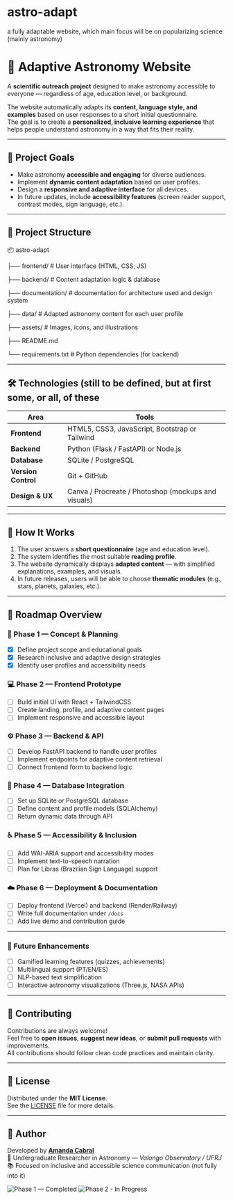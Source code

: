 # astro-adapt
a fully adaptable website, which main focus will be on popularizing science (mainly astronomy)

# 🌌 Adaptive Astronomy Website

A **scientific outreach project** designed to make astronomy accessible to everyone — regardless of age, education level, or background.  

The website automatically adapts its **content, language style, and examples** based on user responses to a short initial questionnaire.  
The goal is to create a **personalized, inclusive learning experience** that helps people understand astronomy in a way that fits their reality.

---

## 🚀 Project Goals

- Make astronomy **accessible and engaging** for diverse audiences.  
- Implement **dynamic content adaptation** based on user profiles.  
- Design a **responsive and adaptive interface** for all devices.  
- In future updates, include **accessibility features** (screen reader support, contrast modes, sign language, etc.).

---

## 🧠 Project Structure

📦 astro-adapt

├── frontend/ # User interface (HTML, CSS, JS)

├── backend/ # Content adaptation logic & database

├── documentation/ # documentation for architecture used and design system

├── data/ # Adapted astronomy content for each user profile

├── assets/ # Images, icons, and illustrations

├── README.md

└── requirements.txt # Python dependencies (for backend)



---

## 🛠️ Technologies (still to be defined, but at first some, or all, of these

| Area | Tools |
|------|-------|
| **Frontend** | HTML5, CSS3, JavaScript, Bootstrap or Tailwind |
| **Backend** | Python (Flask / FastAPI) or Node.js |
| **Database** | SQLite / PostgreSQL |
| **Version Control** | Git + GitHub |
| **Design & UX** | Canva / Procreate / Photoshop (mockups and visuals) |

---

## 🔄 How It Works

1. The user answers a **short questionnaire** (age and education level).  
2. The system identifies the most suitable **reading profile**.  
3. The website dynamically displays **adapted content** — with simplified explanations, examples, and visuals.  
4. In future releases, users will be able to choose **thematic modules** (e.g., stars, planets, galaxies, etc.).

---

## 🧭 Roadmap Overview

### 🚀 Phase 1 — Concept & Planning
- [x] Define project scope and educational goals  
- [x] Research inclusive and adaptive design strategies  
- [x] Identify user profiles and accessibility needs  

### 💻 Phase 2 — Frontend Prototype
- [ ] Build initial UI with React + TailwindCSS  
- [ ] Create landing, profile, and adaptive content pages  
- [ ] Implement responsive and accessible layout  

### ⚙️ Phase 3 — Backend & API
- [ ] Develop FastAPI backend to handle user profiles  
- [ ] Implement endpoints for adaptive content retrieval  
- [ ] Connect frontend form to backend logic  

### 🧠 Phase 4 — Database Integration
- [ ] Set up SQLite or PostgreSQL database  
- [ ] Define content and profile models (SQLAlchemy)  
- [ ] Return dynamic data through API  

### ♿ Phase 5 — Accessibility & Inclusion
- [ ] Add WAI-ARIA support and accessibility modes  
- [ ] Implement text-to-speech narration  
- [ ] Plan for Libras (Brazilian Sign Language) support  

### ☁️ Phase 6 — Deployment & Documentation
- [ ] Deploy frontend (Vercel) and backend (Render/Railway)  
- [ ] Write full documentation under `/docs`  
- [ ] Add live demo and contribution guide  

---

### 🧩 Future Enhancements
- [ ] Gamified learning features (quizzes, achievements)  
- [ ] Multilingual support (PT/EN/ES)  
- [ ] NLP-based text simplification  
- [ ] Interactive astronomy visualizations (Three.js, NASA APIs)

---

## 🤝 Contributing

Contributions are always welcome!  
Feel free to **open issues**, **suggest new ideas**, or **submit pull requests** with improvements.  
All contributions should follow clean code practices and maintain clarity.

---

## 📜 License

Distributed under the **MIT License**.  
See the [LICENSE](./LICENSE) file for more details.

---

## 🌌 Author

Developed by **[Amanda Cabral](https://github.com/cosmic-axolotl)**  
💫 Undergraduate Researcher in Astronomy — *Valongo Observatory / UFRJ*  
📚 Focused on inclusive and accessible science communication (not fully into it)

![Phase 1 — Completed](https://img.shields.io/badge/Phase%201%20—%20Completed-28a745?style=flat-square&logoColor=white)
![Phase 2 - In Progress](https://img.shields.io/badge/Phase%202-In%20Progress-yellow)
